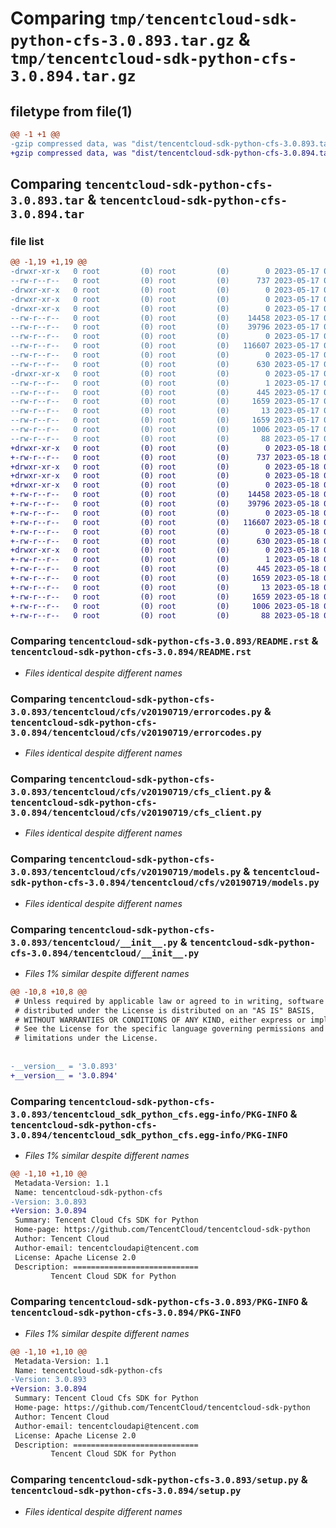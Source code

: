# Comparing `tmp/tencentcloud-sdk-python-cfs-3.0.893.tar.gz` & `tmp/tencentcloud-sdk-python-cfs-3.0.894.tar.gz`

## filetype from file(1)

```diff
@@ -1 +1 @@
-gzip compressed data, was "dist/tencentcloud-sdk-python-cfs-3.0.893.tar", last modified: Wed May 17 03:25:59 2023, max compression
+gzip compressed data, was "dist/tencentcloud-sdk-python-cfs-3.0.894.tar", last modified: Thu May 18 00:20:13 2023, max compression
```

## Comparing `tencentcloud-sdk-python-cfs-3.0.893.tar` & `tencentcloud-sdk-python-cfs-3.0.894.tar`

### file list

```diff
@@ -1,19 +1,19 @@
-drwxr-xr-x   0 root         (0) root         (0)        0 2023-05-17 03:25:59.000000 tencentcloud-sdk-python-cfs-3.0.893/
--rw-r--r--   0 root         (0) root         (0)      737 2023-05-17 03:25:59.000000 tencentcloud-sdk-python-cfs-3.0.893/README.rst
-drwxr-xr-x   0 root         (0) root         (0)        0 2023-05-17 03:25:59.000000 tencentcloud-sdk-python-cfs-3.0.893/tencentcloud/
-drwxr-xr-x   0 root         (0) root         (0)        0 2023-05-17 03:25:59.000000 tencentcloud-sdk-python-cfs-3.0.893/tencentcloud/cfs/
-drwxr-xr-x   0 root         (0) root         (0)        0 2023-05-17 03:25:59.000000 tencentcloud-sdk-python-cfs-3.0.893/tencentcloud/cfs/v20190719/
--rw-r--r--   0 root         (0) root         (0)    14458 2023-05-17 03:25:59.000000 tencentcloud-sdk-python-cfs-3.0.893/tencentcloud/cfs/v20190719/errorcodes.py
--rw-r--r--   0 root         (0) root         (0)    39796 2023-05-17 03:25:59.000000 tencentcloud-sdk-python-cfs-3.0.893/tencentcloud/cfs/v20190719/cfs_client.py
--rw-r--r--   0 root         (0) root         (0)        0 2023-05-17 03:25:59.000000 tencentcloud-sdk-python-cfs-3.0.893/tencentcloud/cfs/v20190719/__init__.py
--rw-r--r--   0 root         (0) root         (0)   116607 2023-05-17 03:25:59.000000 tencentcloud-sdk-python-cfs-3.0.893/tencentcloud/cfs/v20190719/models.py
--rw-r--r--   0 root         (0) root         (0)        0 2023-05-17 03:25:59.000000 tencentcloud-sdk-python-cfs-3.0.893/tencentcloud/cfs/__init__.py
--rw-r--r--   0 root         (0) root         (0)      630 2023-05-17 03:25:59.000000 tencentcloud-sdk-python-cfs-3.0.893/tencentcloud/__init__.py
-drwxr-xr-x   0 root         (0) root         (0)        0 2023-05-17 03:25:59.000000 tencentcloud-sdk-python-cfs-3.0.893/tencentcloud_sdk_python_cfs.egg-info/
--rw-r--r--   0 root         (0) root         (0)        1 2023-05-17 03:25:59.000000 tencentcloud-sdk-python-cfs-3.0.893/tencentcloud_sdk_python_cfs.egg-info/dependency_links.txt
--rw-r--r--   0 root         (0) root         (0)      445 2023-05-17 03:25:59.000000 tencentcloud-sdk-python-cfs-3.0.893/tencentcloud_sdk_python_cfs.egg-info/SOURCES.txt
--rw-r--r--   0 root         (0) root         (0)     1659 2023-05-17 03:25:59.000000 tencentcloud-sdk-python-cfs-3.0.893/tencentcloud_sdk_python_cfs.egg-info/PKG-INFO
--rw-r--r--   0 root         (0) root         (0)       13 2023-05-17 03:25:59.000000 tencentcloud-sdk-python-cfs-3.0.893/tencentcloud_sdk_python_cfs.egg-info/top_level.txt
--rw-r--r--   0 root         (0) root         (0)     1659 2023-05-17 03:25:59.000000 tencentcloud-sdk-python-cfs-3.0.893/PKG-INFO
--rw-r--r--   0 root         (0) root         (0)     1006 2023-05-17 03:25:59.000000 tencentcloud-sdk-python-cfs-3.0.893/setup.py
--rw-r--r--   0 root         (0) root         (0)       88 2023-05-17 03:25:59.000000 tencentcloud-sdk-python-cfs-3.0.893/setup.cfg
+drwxr-xr-x   0 root         (0) root         (0)        0 2023-05-18 00:20:13.000000 tencentcloud-sdk-python-cfs-3.0.894/
+-rw-r--r--   0 root         (0) root         (0)      737 2023-05-18 00:20:13.000000 tencentcloud-sdk-python-cfs-3.0.894/README.rst
+drwxr-xr-x   0 root         (0) root         (0)        0 2023-05-18 00:20:13.000000 tencentcloud-sdk-python-cfs-3.0.894/tencentcloud/
+drwxr-xr-x   0 root         (0) root         (0)        0 2023-05-18 00:20:13.000000 tencentcloud-sdk-python-cfs-3.0.894/tencentcloud/cfs/
+drwxr-xr-x   0 root         (0) root         (0)        0 2023-05-18 00:20:13.000000 tencentcloud-sdk-python-cfs-3.0.894/tencentcloud/cfs/v20190719/
+-rw-r--r--   0 root         (0) root         (0)    14458 2023-05-18 00:20:13.000000 tencentcloud-sdk-python-cfs-3.0.894/tencentcloud/cfs/v20190719/errorcodes.py
+-rw-r--r--   0 root         (0) root         (0)    39796 2023-05-18 00:20:13.000000 tencentcloud-sdk-python-cfs-3.0.894/tencentcloud/cfs/v20190719/cfs_client.py
+-rw-r--r--   0 root         (0) root         (0)        0 2023-05-18 00:20:13.000000 tencentcloud-sdk-python-cfs-3.0.894/tencentcloud/cfs/v20190719/__init__.py
+-rw-r--r--   0 root         (0) root         (0)   116607 2023-05-18 00:20:13.000000 tencentcloud-sdk-python-cfs-3.0.894/tencentcloud/cfs/v20190719/models.py
+-rw-r--r--   0 root         (0) root         (0)        0 2023-05-18 00:20:13.000000 tencentcloud-sdk-python-cfs-3.0.894/tencentcloud/cfs/__init__.py
+-rw-r--r--   0 root         (0) root         (0)      630 2023-05-18 00:20:13.000000 tencentcloud-sdk-python-cfs-3.0.894/tencentcloud/__init__.py
+drwxr-xr-x   0 root         (0) root         (0)        0 2023-05-18 00:20:13.000000 tencentcloud-sdk-python-cfs-3.0.894/tencentcloud_sdk_python_cfs.egg-info/
+-rw-r--r--   0 root         (0) root         (0)        1 2023-05-18 00:20:13.000000 tencentcloud-sdk-python-cfs-3.0.894/tencentcloud_sdk_python_cfs.egg-info/dependency_links.txt
+-rw-r--r--   0 root         (0) root         (0)      445 2023-05-18 00:20:13.000000 tencentcloud-sdk-python-cfs-3.0.894/tencentcloud_sdk_python_cfs.egg-info/SOURCES.txt
+-rw-r--r--   0 root         (0) root         (0)     1659 2023-05-18 00:20:13.000000 tencentcloud-sdk-python-cfs-3.0.894/tencentcloud_sdk_python_cfs.egg-info/PKG-INFO
+-rw-r--r--   0 root         (0) root         (0)       13 2023-05-18 00:20:13.000000 tencentcloud-sdk-python-cfs-3.0.894/tencentcloud_sdk_python_cfs.egg-info/top_level.txt
+-rw-r--r--   0 root         (0) root         (0)     1659 2023-05-18 00:20:13.000000 tencentcloud-sdk-python-cfs-3.0.894/PKG-INFO
+-rw-r--r--   0 root         (0) root         (0)     1006 2023-05-18 00:20:13.000000 tencentcloud-sdk-python-cfs-3.0.894/setup.py
+-rw-r--r--   0 root         (0) root         (0)       88 2023-05-18 00:20:13.000000 tencentcloud-sdk-python-cfs-3.0.894/setup.cfg
```

### Comparing `tencentcloud-sdk-python-cfs-3.0.893/README.rst` & `tencentcloud-sdk-python-cfs-3.0.894/README.rst`

 * *Files identical despite different names*

### Comparing `tencentcloud-sdk-python-cfs-3.0.893/tencentcloud/cfs/v20190719/errorcodes.py` & `tencentcloud-sdk-python-cfs-3.0.894/tencentcloud/cfs/v20190719/errorcodes.py`

 * *Files identical despite different names*

### Comparing `tencentcloud-sdk-python-cfs-3.0.893/tencentcloud/cfs/v20190719/cfs_client.py` & `tencentcloud-sdk-python-cfs-3.0.894/tencentcloud/cfs/v20190719/cfs_client.py`

 * *Files identical despite different names*

### Comparing `tencentcloud-sdk-python-cfs-3.0.893/tencentcloud/cfs/v20190719/models.py` & `tencentcloud-sdk-python-cfs-3.0.894/tencentcloud/cfs/v20190719/models.py`

 * *Files identical despite different names*

### Comparing `tencentcloud-sdk-python-cfs-3.0.893/tencentcloud/__init__.py` & `tencentcloud-sdk-python-cfs-3.0.894/tencentcloud/__init__.py`

 * *Files 1% similar despite different names*

```diff
@@ -10,8 +10,8 @@
 # Unless required by applicable law or agreed to in writing, software
 # distributed under the License is distributed on an "AS IS" BASIS,
 # WITHOUT WARRANTIES OR CONDITIONS OF ANY KIND, either express or implied.
 # See the License for the specific language governing permissions and
 # limitations under the License.
 
 
-__version__ = '3.0.893'
+__version__ = '3.0.894'
```

### Comparing `tencentcloud-sdk-python-cfs-3.0.893/tencentcloud_sdk_python_cfs.egg-info/PKG-INFO` & `tencentcloud-sdk-python-cfs-3.0.894/tencentcloud_sdk_python_cfs.egg-info/PKG-INFO`

 * *Files 1% similar despite different names*

```diff
@@ -1,10 +1,10 @@
 Metadata-Version: 1.1
 Name: tencentcloud-sdk-python-cfs
-Version: 3.0.893
+Version: 3.0.894
 Summary: Tencent Cloud Cfs SDK for Python
 Home-page: https://github.com/TencentCloud/tencentcloud-sdk-python
 Author: Tencent Cloud
 Author-email: tencentcloudapi@tencent.com
 License: Apache License 2.0
 Description: ============================
         Tencent Cloud SDK for Python
```

### Comparing `tencentcloud-sdk-python-cfs-3.0.893/PKG-INFO` & `tencentcloud-sdk-python-cfs-3.0.894/PKG-INFO`

 * *Files 1% similar despite different names*

```diff
@@ -1,10 +1,10 @@
 Metadata-Version: 1.1
 Name: tencentcloud-sdk-python-cfs
-Version: 3.0.893
+Version: 3.0.894
 Summary: Tencent Cloud Cfs SDK for Python
 Home-page: https://github.com/TencentCloud/tencentcloud-sdk-python
 Author: Tencent Cloud
 Author-email: tencentcloudapi@tencent.com
 License: Apache License 2.0
 Description: ============================
         Tencent Cloud SDK for Python
```

### Comparing `tencentcloud-sdk-python-cfs-3.0.893/setup.py` & `tencentcloud-sdk-python-cfs-3.0.894/setup.py`

 * *Files identical despite different names*

